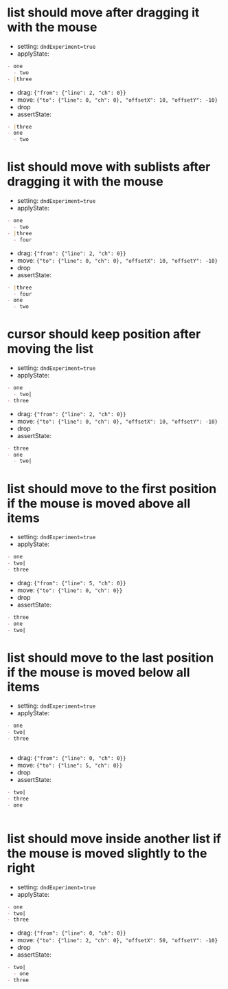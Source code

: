 # list should move after dragging it with the mouse

- setting: `dndExperiment=true`
- applyState:

```md
- one
  - two
- |three
```

- drag: `{"from": {"line": 2, "ch": 0}}`
- move: `{"to": {"line": 0, "ch": 0}, "offsetX": 10, "offsetY": -10}`
- drop
- assertState:

```md
- |three
- one
  - two
```

# list should move with sublists after dragging it with the mouse

- setting: `dndExperiment=true`
- applyState:

```md
- one
  - two
- |three
  - four
```

- drag: `{"from": {"line": 2, "ch": 0}}`
- move: `{"to": {"line": 0, "ch": 0}, "offsetX": 10, "offsetY": -10}`
- drop
- assertState:

```md
- |three
  - four
- one
  - two
```

# cursor should keep position after moving the list

- setting: `dndExperiment=true`
- applyState:

```md
- one
  - two|
- three
```

- drag: `{"from": {"line": 2, "ch": 0}}`
- move: `{"to": {"line": 0, "ch": 0}, "offsetX": 10, "offsetY": -10}`
- drop
- assertState:

```md
- three
- one
  - two|
```

# list should move to the first position if the mouse is moved above all items

- setting: `dndExperiment=true`
- applyState:

```md
- one
- two|
- three
```

- drag: `{"from": {"line": 5, "ch": 0}}`
- move: `{"to": {"line": 0, "ch": 0}}`
- drop
- assertState:

```md
- three
- one
- two|
```

# list should move to the last position if the mouse is moved below all items

- setting: `dndExperiment=true`
- applyState:

```md
- one
- two|
- three



```

- drag: `{"from": {"line": 0, "ch": 0}}`
- move: `{"to": {"line": 5, "ch": 0}}`
- drop
- assertState:

```md
- two|
- three
- one



```

# list should move inside another list if the mouse is moved slightly to the right

- setting: `dndExperiment=true`
- applyState:

```md
- one
- two|
- three
```

- drag: `{"from": {"line": 0, "ch": 0}}`
- move: `{"to": {"line": 2, "ch": 0}, "offsetX": 50, "offsetY": -10}`
- drop
- assertState:

```md
- two|
  - one
- three
```
